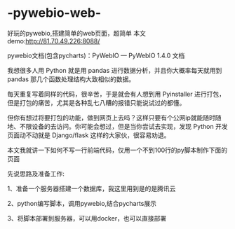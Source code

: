 # -pywebio-web-
好玩的pywebio,搭建简单的web页面，超简单
本文demo:http://81.70.49.226:8088/ 

pywebio文档(包含pycharts)：PyWebIO — PyWebIO 1.4.0 文档

我想很多人用 Python 就是用 pandas 进行数据分析，并且你大概率每天就用到 pandas 那几个函数处理结构大致相似的数据。

每天重复写着同样的代码，很辛苦，于是就会有人想到用 Pyinstaller 进行打包，但是打包的痛苦，尤其是各种乱七八糟的报错只能说试过的都懂。

但你有想过将要打包的功能，做到网页上去吗？这样只要有个公网ip就能随时随地、不限设备的去访问。你可能会想过，但是当你尝试去实现，发现 Python 开发页面动不动就是 Django/flask 这样的大家伙，很容易劝退。

本文我就讲一下如何不写一行前端代码，仅用一个不到100行的py脚本制作下面的页面


 先说思路及准备工作:

1、准备一个服务器搭建一个数据库，我这里用到是的是腾讯云

2、python编写脚本，调用pywebio,结合pycharts展示

3、将脚本部署到服务器，可以用docker，也可以直接部署
